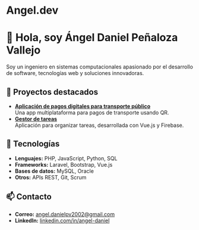 # Angel.dev


# 👋 Hola, soy Ángel Daniel Peñaloza Vallejo

Soy un ingeniero en sistemas computacionales apasionado por el desarrollo de software, tecnologías web y soluciones innovadoras.

## 🌟 Proyectos destacados
- **[Aplicación de pagos digitales para transporte público](https://github.com/tu-repo-transport-app)**  
  Una app multiplataforma para pagos de transporte usando QR.
- **[Gestor de tareas](https://github.com/tu-repo-tasks-app)**  
  Aplicación para organizar tareas, desarrollada con Vue.js y Firebase.

## 🚀 Tecnologías
- **Lenguajes:** PHP, JavaScript, Python, SQL  
- **Frameworks:** Laravel, Bootstrap, Vue.js  
- **Bases de datos:** MySQL, Oracle  
- **Otros:** APIs REST, Git, Scrum  

## 📫 Contacto
- **Correo:** [angel.danielpv2002@gmail.com](mailto:angel.danielpv2002@gmail.com)  
- **LinkedIn:** [linkedin.com/in/angel-daniel](https://linkedin.com/in/tu-usuario)

